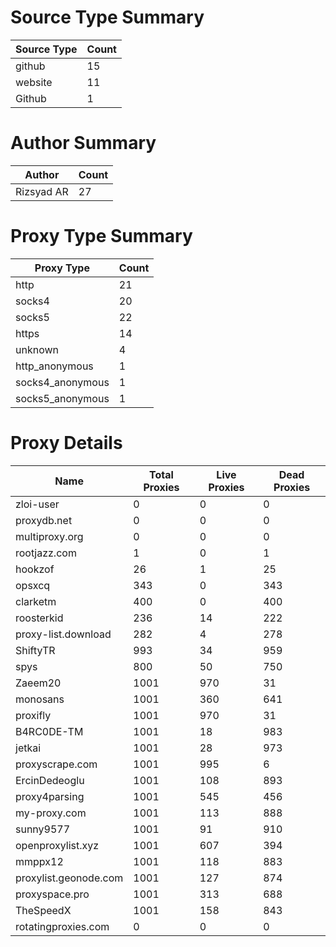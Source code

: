# Source Type Summary

| Source Type | Count |
|-------------|-------|
| github | 15 |
| website | 11 |
| Github | 1 |


# Author Summary

| Author | Count |
|--------|-------|
| Rizsyad AR | 27 |


# Proxy Type Summary

| Proxy Type | Count |
|------------|-------|
| http | 21 |
| socks4 | 20 |
| socks5 | 22 |
| https | 14 |
| unknown | 4 |
| http_anonymous | 1 |
| socks4_anonymous | 1 |
| socks5_anonymous | 1 |


# Proxy Details

| Name | Total Proxies | Live Proxies | Dead Proxies |
|------|---------------|--------------|---------------|
| zloi-user | 0 | 0 | 0 |
| proxydb.net | 0 | 0 | 0 |
| multiproxy.org | 0 | 0 | 0 |
| rootjazz.com | 1 | 0 | 1 |
| hookzof | 26 | 1 | 25 |
| opsxcq | 343 | 0 | 343 |
| clarketm | 400 | 0 | 400 |
| roosterkid | 236 | 14 | 222 |
| proxy-list.download | 282 | 4 | 278 |
| ShiftyTR | 993 | 34 | 959 |
| spys | 800 | 50 | 750 |
| Zaeem20 | 1001 | 970 | 31 |
| monosans | 1001 | 360 | 641 |
| proxifly | 1001 | 970 | 31 |
| B4RC0DE-TM | 1001 | 18 | 983 |
| jetkai | 1001 | 28 | 973 |
| proxyscrape.com | 1001 | 995 | 6 |
| ErcinDedeoglu | 1001 | 108 | 893 |
| proxy4parsing | 1001 | 545 | 456 |
| my-proxy.com | 1001 | 113 | 888 |
| sunny9577 | 1001 | 91 | 910 |
| openproxylist.xyz | 1001 | 607 | 394 |
| mmppx12 | 1001 | 118 | 883 |
| proxylist.geonode.com | 1001 | 127 | 874 |
| proxyspace.pro | 1001 | 313 | 688 |
| TheSpeedX | 1001 | 158 | 843 |
| rotatingproxies.com | 0 | 0 | 0 |
